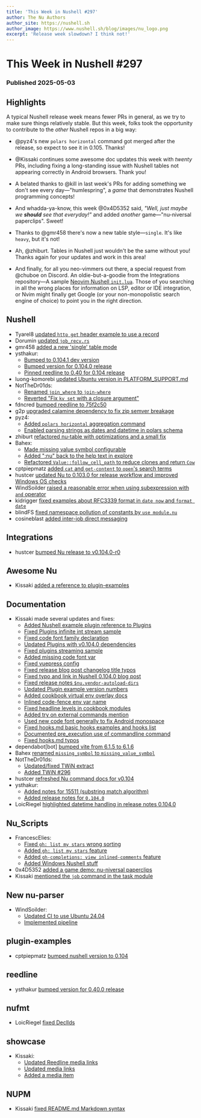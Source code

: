 ```yaml
---
title: 'This Week in Nushell #297'
author: The Nu Authors
author_site: https://nushell.sh
author_image: https://www.nushell.sh/blog/images/nu_logo.png
excerpt: 'Release week slowdown? I think not!'
---
```


# This Week in Nushell #297

### Published 2025-05-03

## Highlights

A typical Nushell release week means fewer PRs in general, as we try to make sure things relatively stable. But this week, folks took
the opportunity to contribute to the _other_ Nushell repos in a big way:

- @pyz4's new `polars horizontal` command got merged after the release, so expect to see it in 0.105. Thanks!
- @Kissaki continues some awesome doc updates this week with _twenty_ PRs, including fixing a long-standing issue with Nushell tables not appearing correctly in Android browsers. Thank you!
- A belated thanks to @kill in last week's PRs for adding something we don't see every day—"humlespring", a _game_ that demonstrates Nushell programming concepts!
- And whadda-ya-know, this week @0x4D5352 said, _"Well, just maybe we **should** see that everyday!"_ and added _another_ game—"nu-niversal paperclips". Sweet!
- Thanks to @gmr458 there's now a new table style—`single`. It's like `heavy`, but it's not!
- Ah, @zhiburt. Tables in Nushell just wouldn't be the same without you! Thanks again for your updates and work in this area!

- And finally, for all you neo-vimmers out there, a special request from @chuboe on Discord. An oldie-but-a-goodie from the Integrations repository—A sample [Neovim Nushell `init.lua`](https://github.com/nushell/integrations/tree/main/nvim).
  Those of you searching in all the wrong places for information on LSP, editor or IDE integration, or Nvim might finally get Google (or your non-monopolistic search engine of choice) to point you in the right direction.

## Nushell

- Tyarel8 [updated `http get` header example to use a record](https://github.com/nushell/nushell/pull/15674)
- Dorumin [updated `job_recv.rs`](https://github.com/nushell/nushell/pull/15673)
- gmr458 [added a new 'single' table mode](https://github.com/nushell/nushell/pull/15672)
- ysthakur:
  - [Bumped to 0.104.1 dev version](https://github.com/nushell/nushell/pull/15669)
  - [Bumped version for 0.104.0 release](https://github.com/nushell/nushell/pull/15664)
  - [Pinned reedline to 0.40 for 0.104 release](https://github.com/nushell/nushell/pull/15663)
- luong-komorebi [updated Ubuntu version in PLATFORM_SUPPORT.md](https://github.com/nushell/nushell/pull/15662)
- NotTheDr01ds:
  - [Renamed `join_where` to `join-where`](https://github.com/nushell/nushell/pull/15660)
  - [Reverted "Fix `kv set` with a closure argument"](https://github.com/nushell/nushell/pull/15648)
- fdncred [bumped reedline to 75f2c50](https://github.com/nushell/nushell/pull/15659)
- g2p [upgraded calamine dependency to fix zip semver breakage](https://github.com/nushell/nushell/pull/15657)
- pyz4:
  - [Added `polars horizontal` aggregation command](https://github.com/nushell/nushell/pull/15656)
  - [Enabled parsing strings as dates and datetime in polars schema](https://github.com/nushell/nushell/pull/15645)
- zhiburt [refactored nu-table with optimizations and a small fix](https://github.com/nushell/nushell/pull/15653)
- Bahex:
  - [Made missing value symbol configurable](https://github.com/nushell/nushell/pull/15647)
  - [Added ":nu" back to the help text in explore](https://github.com/nushell/nushell/pull/15644)
  - [Refactored `Value::follow_cell_path` to reduce clones and return `Cow`](https://github.com/nushell/nushell/pull/15640)
- cptpiepmatz [added `cat` and `get-content` to `open`'s search terms](https://github.com/nushell/nushell/pull/15643)
- hustcer [updated Nu to 0.103.0 for release workflow and improved Windows OS checks](https://github.com/nushell/nushell/pull/15625)
- WindSoilder [raised a reasonable error when using subexpression with `and` operator](https://github.com/nushell/nushell/pull/15623)
- kidrigger [fixed examples about RFC3339 format in `date now` and `format date`](https://github.com/nushell/nushell/pull/15563)
- blindFS [fixed namespace pollution of constants by `use module.nu`](https://github.com/nushell/nushell/pull/15518)
- cosineblast [added inter-job direct messaging](https://github.com/nushell/nushell/pull/15253)

## Integrations

- hustcer [bumped Nu release to v0.104.0-r0](https://github.com/nushell/integrations/pull/48)

## Awesome Nu

- Kissaki [added a reference to plugin-examples](https://github.com/nushell/awesome-nu/pull/119)

## Documentation

- Kissaki made several updates and fixes:
  - [Added Nushell example plugin reference to Plugins](https://github.com/nushell/nushell.github.io/pull/1912)
  - [Fixed Plugins infinite int stream sample](https://github.com/nushell/nushell.github.io/pull/1911)
  - [Fixed code font family declaration](https://github.com/nushell/nushell.github.io/pull/1910)
  - [Updated Plugins with v0.104.0 dependencies](https://github.com/nushell/nushell.github.io/pull/1909)
  - [Fixed plugins streaming sample](https://github.com/nushell/nushell.github.io/pull/1908)
  - [Added missing code font var](https://github.com/nushell/nushell.github.io/pull/1907)
  - [Fixed vuepress config](https://github.com/nushell/nushell.github.io/pull/1906)
  - [Fixed release blog post changelog title typos](https://github.com/nushell/nushell.github.io/pull/1904)
  - [Fixed typo and link in Nushell 0.104.0 blog post](https://github.com/nushell/nushell.github.io/pull/1903)
  - [Fixed release notes `$nu.vendor-autoload-dirs`](https://github.com/nushell/nushell.github.io/pull/1898)
  - [Updated Plugin example version numbers](https://github.com/nushell/nushell.github.io/pull/1895)
  - [Added cookbook virtual env overlay docs](https://github.com/nushell/nushell.github.io/pull/1894)
  - [Inlined code-fence env var name](https://github.com/nushell/nushell.github.io/pull/1893)
  - [Fixed headline levels in cookbook modules](https://github.com/nushell/nushell.github.io/pull/1892)
  - [Added try on external commands mention](https://github.com/nushell/nushell.github.io/pull/1891)
  - [Used new code font generally to fix Android monospace](https://github.com/nushell/nushell.github.io/pull/1890)
  - [Fixed hooks.md basic hooks examples and hooks list](https://github.com/nushell/nushell.github.io/pull/1889)
  - [Documented pre_execution use of commandline command](https://github.com/nushell/nushell.github.io/pull/1888)
  - [Fixed hooks.md typos](https://github.com/nushell/nushell.github.io/pull/1887)
- dependabot[bot] [bumped vite from 6.1.5 to 6.1.6](https://github.com/nushell/nushell.github.io/pull/1905)
- Bahex [renamed `missing_symbol` to `missing_value_symbol`](https://github.com/nushell/nushell.github.io/pull/1902)
- NotTheDr01ds:
  - [Updated/fixed TWiN extract](https://github.com/nushell/nushell.github.io/pull/1901)
  - [Added TWiN #296](https://github.com/nushell/nushell.github.io/pull/1899)
- hustcer [refreshed Nu command docs for v0.104](https://github.com/nushell/nushell.github.io/pull/1900)
- ysthakur:
  - [Added notes for 15511 (substring match algorithm)](https://github.com/nushell/nushell.github.io/pull/1896)
  - [Added release notes for `0.104.0`](https://github.com/nushell/nushell.github.io/pull/1836)
- LoicRiegel [highlighted datetime handling in release notes 0.104.0](https://github.com/nushell/nushell.github.io/pull/1873)

## Nu_Scripts

- FrancescElies:
  - [Fixed `gh: list my stars` wrong sorting](https://github.com/nushell/nu_scripts/pull/1110)
  - [Added `gh: list my stars` feature](https://github.com/nushell/nu_scripts/pull/1109)
  - [Added `gh-completions: view inlined-comments` feature](https://github.com/nushell/nu_scripts/pull/1106)
  - [Added Windows Nushell stuff](https://github.com/nushell/nu_scripts/pull/1105)
- 0x4D5352 [added a game demo: nu-niversal paperclips](https://github.com/nushell/nu_scripts/pull/1108)
- Kissaki [mentioned the `job` command in the task module](https://github.com/nushell/nu_scripts/pull/1107)

## New nu-parser

- WindSoilder:
  - [Updated CI to use Ubuntu 24.04](https://github.com/nushell/new-nu-parser/pull/56)
  - [Implemented pipeline](https://github.com/nushell/new-nu-parser/pull/55)

## plugin-examples

- cptpiepmatz [bumped nushell version to 0.104](https://github.com/nushell/plugin-examples/pull/2)

## reedline

- ysthakur [bumped version for 0.40.0 release](https://github.com/nushell/reedline/pull/906)

## nufmt

- LoicRiegel [fixed DeclIds](https://github.com/nushell/nufmt/pull/68)

## showcase

- Kissaki:
  - [Updated Reedline media links](https://github.com/nushell/showcase/pull/10)
  - [Updated media links](https://github.com/nushell/showcase/pull/9)
  - [Added a media item](https://github.com/nushell/showcase/pull/8)

## NUPM

- Kissaki [fixed README.md Markdown syntax](https://github.com/nushell/nupm/pull/117)
